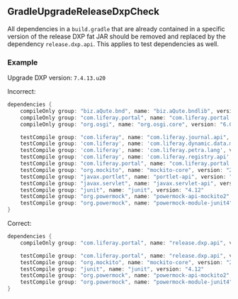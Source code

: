 ## GradleUpgradeReleaseDxpCheck

All dependencies in a `build.gradle` that are already contained in a specific
version of the release DXP fat JAR should be removed and replaced by the
dependency `release.dxp.api`. This applies to test dependencies as well.

### Example

Upgrade DXP version: `7.4.13.u20`

Incorrect:

```groovy
dependencies {
    compileOnly group: "biz.aQute.bnd", name: "biz.aQute.bndlib", version: "3.5.0"
    compileOnly group: "com.liferay.portal", name: "com.liferay.portal.kernel", version: "3.0.0"
    compileOnly group: "org.osgi", name: "org.osgi.core", version: "6.0.0"

    testCompile group: "com.liferay", name: "com.liferay.journal.api", version: "3.0.2"
    testCompile group: 'com.liferay', name: 'com.liferay.dynamic.data.mapping.api', version: '4.8.3'
    testCompile group: 'com.liferay', name: 'com.liferay.petra.lang', version: '3.0.0'
    testCompile group: 'com.liferay', name: 'com.liferay.registry.api', version: '2.1.3'
    testCompile group: "com.liferay.portal", name: "com.liferay.portal.kernel", version: "3.6.2"
    testCompile group: "org.mockito", name: "mockito-core", version: "2.8.47"
    testCompile group: "javax.portlet", name: "portlet-api", version: "2.0"
    testCompile group: "javax.servlet", name: "javax.servlet-api", version: "3.0.1"
    testCompile group: "junit", name: "junit", version: "4.12"
    testCompile group: "org.powermock", name: "powermock-api-mockito2", version: "1.7.3"
    testCompile group: "org.powermock", name: "powermock-module-junit4", version: "1.7.3"
}
```

Correct:

```groovy
dependencies {
    compileOnly group: "com.liferay.portal", name: "release.dxp.api", version: "7.4.13.u20"

    testCompile group: "com.liferay.portal", name: "release.dxp.api", version: "7.4.13.u20"
    testCompile group: "org.mockito", name: "mockito-core", version: "2.8.47"
    testCompile group: "junit", name: "junit", version: "4.12"
    testCompile group: "org.powermock", name: "powermock-api-mockito2", version: "1.7.3"
    testCompile group: "org.powermock", name: "powermock-module-junit4", version: "1.7.3"
}
```